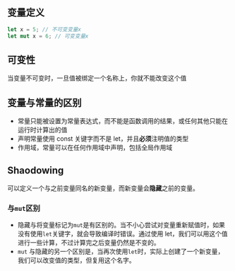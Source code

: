 ## 变量定义
```rust
let x = 5; // 不可变变量x
let mut x = 6; // 可变变量x
```

## 可变性
当变量不可变时，一旦值被绑定一个名称上，你就不能改变这个值

## 变量与常量的区别
* 常量只能被设置为常量表达式，而不能是函数调用的结果，或任何其他只能在运行时计算出的值
* 声明常量使用 const 关键字而不是 let，并且**必须**注明值的类型
* 作用域，常量可以在任何作用域中声明，包括全局作用域

## Shaodowing
可以定义一个与之前变量同名的新变量，而新变量会**隐藏**之前的变量。

### 与`mut`区别
* 隐藏与将变量标记为`mut`是有区别的。当不小心尝试对变量重新赋值时，如果没有使用`let`关键字，就会导致编译时错误。通过使用 let，我们可以用这个值进行一些计算，不过计算完之后变量仍然是不变的。
* `mut` 与隐藏的另一个区别是，当再次使用`let`时，实际上创建了一个新变量，我们可以改变值的类型，但复用这个名字。